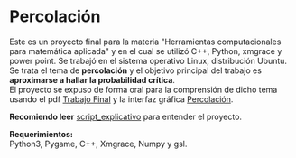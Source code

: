 # Percolación
Este es un proyecto final para la materia "Herramientas computacionales para matemática aplicada" y en el cual se utilizó C++, Python, xmgrace y power point. Se trabajó en el sistema operativo Linux, distribución Ubuntu.<br>
Se trata el tema de **percolación** y el objetivo principal del trabajo es **aproximarse a hallar la probabilidad crítica**.<br>
El proyecto se expuso de forma oral para la comprensión de dicho tema usando el pdf [Trabajo Final](https://github.com/LautaroOchotorena/Percolacion/blob/main/Trabajo%20final.pdf) y la interfaz gráfica [Percolación](https://github.com/LautaroOchotorena/Percolacion/blob/main/Percolaci%C3%B3n.py).

**Recomiendo leer** [script_explicativo](https://github.com/LautaroOchotorena/Percolacion/blob/main/Script_explicativo.md) para entender el proyecto.

**Requerimientos:**<br>
Python3, Pygame, C++, Xmgrace, Numpy y gsl.

